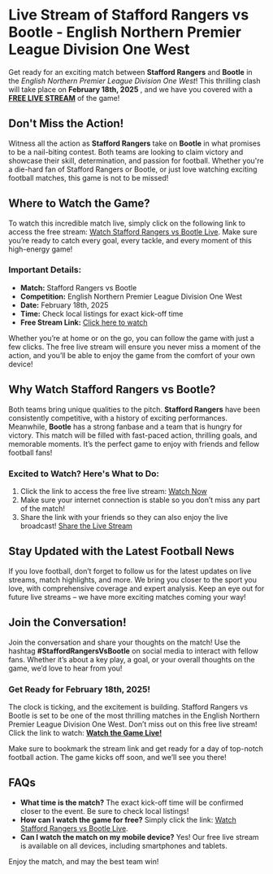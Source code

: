 # Live Stream of Stafford Rangers vs Bootle - English Northern Premier League Division One West

Get ready for an exciting match between **Stafford Rangers** and **Bootle** in the _English Northern Premier League Division One West_! This thrilling clash will take place on **February 18th, 2025** , and we have you covered with a [**FREE LIVE STREAM**](https://tinyurl.com/livestreamfreeo?st=Stafford+Rangers+vs+Bootle&si=gh) of the game!

## Don't Miss the Action!

Witness all the action as **Stafford Rangers** take on **Bootle** in what promises to be a nail-biting contest. Both teams are looking to claim victory and showcase their skill, determination, and passion for football. Whether you're a die-hard fan of Stafford Rangers or Bootle, or just love watching exciting football matches, this game is not to be missed!

## Where to Watch the Game?

To watch this incredible match live, simply click on the following link to access the free stream: [Watch Stafford Rangers vs Bootle Live](https://tinyurl.com/livestreamfreeo?st=Stafford+Rangers+vs+Bootle&si=gh). Make sure you’re ready to catch every goal, every tackle, and every moment of this high-energy game!

### Important Details:

- **Match:** Stafford Rangers vs Bootle
- **Competition:** English Northern Premier League Division One West
- **Date:** February 18th, 2025
- **Time:** Check local listings for exact kick-off time
- **Free Stream Link:** [Click here to watch](https://tinyurl.com/livestreamfreeo?st=Stafford+Rangers+vs+Bootle&si=gh)

Whether you’re at home or on the go, you can follow the game with just a few clicks. The free live stream will ensure you never miss a moment of the action, and you’ll be able to enjoy the game from the comfort of your own device!

## Why Watch Stafford Rangers vs Bootle?

Both teams bring unique qualities to the pitch. **Stafford Rangers** have been consistently competitive, with a history of exciting performances. Meanwhile, **Bootle** has a strong fanbase and a team that is hungry for victory. This match will be filled with fast-paced action, thrilling goals, and memorable moments. It’s the perfect game to enjoy with friends and fellow football fans!

### Excited to Watch? Here's What to Do:

1. Click the link to access the free live stream: [Watch Now](https://tinyurl.com/livestreamfreeo?st=Stafford+Rangers+vs+Bootle&si=gh)
2. Make sure your internet connection is stable so you don’t miss any part of the match!
3. Share the link with your friends so they can also enjoy the live broadcast! [Share the Live Stream](https://tinyurl.com/livestreamfreeo?st=Stafford+Rangers+vs+Bootle&si=gh)

## Stay Updated with the Latest Football News

If you love football, don’t forget to follow us for the latest updates on live streams, match highlights, and more. We bring you closer to the sport you love, with comprehensive coverage and expert analysis. Keep an eye out for future live streams – we have more exciting matches coming your way!

## Join the Conversation!

Join the conversation and share your thoughts on the match! Use the hashtag **#StaffordRangersVsBootle** on social media to interact with fellow fans. Whether it’s about a key play, a goal, or your overall thoughts on the game, we’d love to hear from you!

### Get Ready for February 18th, 2025!

The clock is ticking, and the excitement is building. Stafford Rangers vs Bootle is set to be one of the most thrilling matches in the English Northern Premier League Division One West. Don’t miss out on this free live stream! Click the link to watch: [**Watch the Game Live!**](https://tinyurl.com/livestreamfreeo?st=Stafford+Rangers+vs+Bootle&si=gh)

Make sure to bookmark the stream link and get ready for a day of top-notch football action. The game kicks off soon, and we’ll see you there!

## FAQs

- **What time is the match?** The exact kick-off time will be confirmed closer to the event. Be sure to check local listings!
- **How can I watch the game for free?** Simply click the link: [Watch Stafford Rangers vs Bootle Live](https://tinyurl.com/livestreamfreeo?st=Stafford+Rangers+vs+Bootle&si=gh).
- **Can I watch the match on my mobile device?** Yes! Our free live stream is available on all devices, including smartphones and tablets.

Enjoy the match, and may the best team win!
